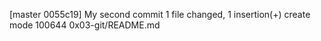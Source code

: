 [master 0055c19] My second commit
 1 file changed, 1 insertion(+)
 create mode 100644 0x03-git/README.md
